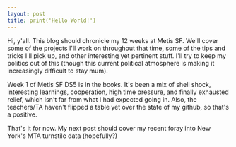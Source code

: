 ```yaml
---
layout: post
title: print('Hello World!')
---
```


Hi, y'all. This blog should chronicle my 12 weeks at Metis SF. We'll cover some of the projects I'll work on throughout that time, some of the tips and tricks I'll pick up, and other interesting yet pertinent stuff. I'll try to keep my politics out of this (though this current political atmosphere is making it increasingly difficult to stay mum).  

<!-- more -->

Week 1 of Metis SF DS5 is in the books. It's been a mix of shell shock, interesting learnings, cooperation, high time pressure, and finally exhausted relief, which isn't far from what I had expected going in. Also, the teachers/TA haven't flipped a table yet over the state of my github, so that's a positive.

That's it for now. My next post should cover my recent foray into New York's MTA turnstile data (hopefully?)   
